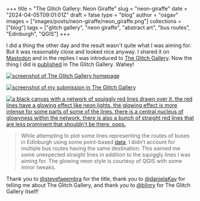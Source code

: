 
+++
title = "The Glitch Gallery: Neon Giraffe"
slug = "neon-giraffe"
date = "2024-04-05T09:01:01Z"
draft = false
type = "blog"
author = "osgav"
images = ["images/posts/neon-giraffe/neon_giraffe.png"]
collections = ["blog"]
tags = ["glitch gallery", "neon giraffe", "abstract art", "bus routes", "Edinburgh", "QGIS"]
+++

I did a thing the other day and the result wasn't quite what I was aiming for. But it was reasonably close and looked nice anyway. I shared it on [Mastodon](https://vis.social/@osgav/112023818125101891) and in the replies I was introduced to [The Glitch Gallery](https://glitchgallery.org/). Now the thing I did is [published](https://glitchgallery.org/neon-giraffe/) in The Glitch Gallery. Wahey!

<!--more-->

[![screenshot of The Glitch Gallery homepage](/images/posts/neon-giraffe/glitch-gallery-homepage.jpg)](/images/posts/neon-giraffe/glitch-gallery-homepage.jpg)

[![screenshot of my submission in The Glitch Gallery](/images/posts/neon-giraffe/glitch-gallery-neon-giraffe.jpg)](/images/posts/neon-giraffe/glitch-gallery-neon-giraffe.jpg)

[![a black canvas with a network of squiggly red lines drawn over it. the red lines have a glowing effect like neon lights. the glowing effect is more intense for some parts of some of the lines. there is a central nucleus of glowyness within the network. there is also a bunch of straight red lines that are less prominent that shouldn't be there. oops.](/images/posts/neon-giraffe/neon_giraffe.png)](/images/posts/neon-giraffe/neon_giraffe.png)

> While attempting to plot some lines representing the routes of buses in Edinburgh using some point-based [data](https://tfe-opendata.readme.io/docs/services), I didn’t account for multiple bus routes having the same destination. This earned me some unexpected straight lines in addition to the squiggly lines I was aiming for. The glowing neon style is courtesy of QGIS with some minor tweaks.

Thank you to [@stevefaeembra](https://mapstodon.space/@stevefaeembra/112034043070702441) for the title, thank you to [@danielaKay](https://mastodon.cloud/@danielaKay/112042188411521837) for telling me about The Glitch Gallery, and thank you to [@blinry](https://chaos.social/@blinry) for The Glitch Gallery itself!
